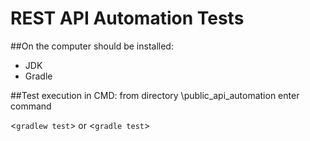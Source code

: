 # REST API Automation Tests
##On the computer should be installed:
- JDK
- Gradle

##Test execution in CMD:
from directory \public_api_automation enter command

<`gradlew test`> or <`gradle test`>

